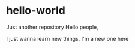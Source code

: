 # hello-world
Just another repository
Hello people,

I just wanna learn new things, I'm a new one here

